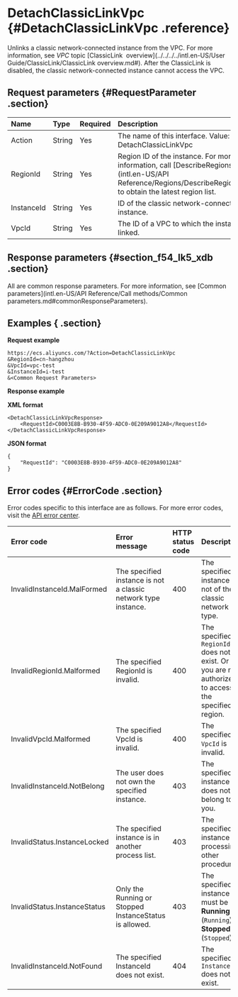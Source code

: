 # DetachClassicLinkVpc {#DetachClassicLinkVpc .reference}

Unlinks a classic network-connected instance from the VPC. For more information, see *VPC* topic [ClassicLink  overview](../../../../intl.en-US/User Guide/ClassicLink/ClassicLink overview.md#). After the ClassicLink is disabled, the classic network-connected instance cannot access the VPC.

## Request parameters {#RequestParameter .section}

|Name|Type|Required|Description|
|:---|:---|:-------|:----------|
|Action|String|Yes|The name of this interface. Value: DetachClassicLinkVpc|
|RegionId|String|Yes|Region ID of the instance. For more information, call [DescribeRegions](intl.en-US/API Reference/Regions/DescribeRegions.md#) to obtain the latest region list.|
|InstanceId|String|Yes|ID of the classic network-connected instance.|
|VpcId|String|Yes|The ID of a VPC to which the instance is linked.|

## Response parameters {#section_f54_lk5_xdb .section}

All are common response parameters. For more information, see [Common parameters](intl.en-US/API Reference/Call methods/Common parameters.md#commonResponseParameters).

## Examples { .section}

**Request example** 

```
https://ecs.aliyuncs.com/?Action=DetachClassicLinkVpc
&RegionId=cn-hangzhou
&VpcId=vpc-test
&InstanceId=i-test
&<Common Request Parameters>
```

**Response example** 

**XML format**

```
<DetachClassicLinkVpcResponse>
    <RequestId>C0003E8B-B930-4F59-ADC0-0E209A9012A8</RequestId>
</DetachClassicLinkVpcResponse>
```

 **JSON format** 

```
{
    "RequestId": "C0003E8B-B930-4F59-ADC0-0E209A9012A8"
}
```

## Error codes {#ErrorCode .section}

Error codes specific to this interface are as follows. For more error codes, visit the [API error center](https://error-center.alibabacloud.com/status/product/Ecs).

|Error code|Error message|HTTP status code|Description|
|:---------|:------------|:---------------|:----------|
|InvalidInstanceId.MalFormed|The specified instance is not a classic network type instance.|400|The specified instance is not of the classic network type.|
|InvalidRegionId.Malformed|The specified RegionId is invalid.|400|The specified `RegionId` does not exist. Or you are not authorized to access the specified region.|
|InvalidVpcId.Malformed|The specified VpcId is invalid.|400|The specified `VpcId` is invalid.|
|InvalidInstanceId.NotBelong|The user does not own the specified instance.|403|The specified instance does not belong to you.|
|InvalidStatus.InstanceLocked|The specified instance is in another process list.|403|The specified instance is processing other procedures.|
|InvalidStatus.InstanceStatus|Only the Running or Stopped InstanceStatus is allowed.|403|The specified instance must be **Running** \(`Running`\) or **Stopped** \(`Stopped`\).|
|InvalidInstanceId.NotFound|The specified InstanceId does not exist.|404|The specified `InstanceId` does not exist.|

